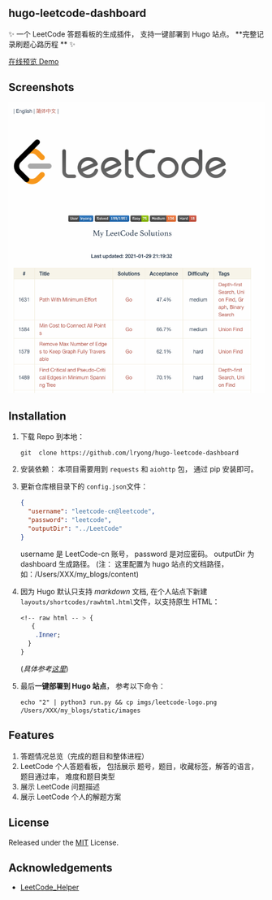 ## hugo-leetcode-dashboard

✨ 一个 LeetCode 答题看板的生成插件， 支持一键部署到 Hugo 站点。 **完整记录刷题心路历程 ** ✨

[在线预览 Demo](http://www.herbert.top:18080/leetcode/)

## Screenshots

![leetcode-dashboard](https://raw.githubusercontent.com/lryong/hugo-leetcode-dashboard/master/imgs/leetcode_dashboard.png)

## Installation

1. 下载 Repo 到本地：

   ```shell
   git  clone https://github.com/lryong/hugo-leetcode-dashboard
   ```

2. 安装依赖： 本项目需要用到 `requests` 和 `aiohttp` 包， 通过 pip 安装即可。

3. 更新仓库根目录下的 `config.json`文件：

   ```json
   {
     "username": "leetcode-cn@leetcode",
     "password": "leetcode",
     "outputDir": "../LeetCode"
   }
   ```

   username 是 LeetCode-cn 账号， password 是对应密码。
   outputDir 为 dashboard 生成路径。 (注： 这里配置为 hugo 站点的文档路径， 如：/Users/XXX/my_blogs/content)

4. 因为 Hugo 默认只支持 _markdown_ 文档, 在个人站点下新建 `layouts/shortcodes/rawhtml.html`文件，以支持原生 HTML：

   ```css
   <!-- raw html -- > {
      {
       .Inner;
     }
   }
   ```

   (_具体参考[这里](https://anaulin.org/blog/hugo-raw-html-shortcode/)_)

5. 最后**一键部署到 Hugo 站点**， 参考以下命令：

   ```shell
   echo "2" | python3 run.py && cp imgs/leetcode-logo.png /Users/XXX/my_blogs/static/images
   ```

## Features

1. 答题情况总览（完成的题目和整体进程）
2. LeetCode 个人答题看板， 包括展示 题号，题目，收藏标签，解答的语言， 题目通过率， 难度和题目类型
3. 展示 LeetCode 问题描述
4. 展示 LeetCode 个人的解题方案

## License

Released under the [MIT](https://github.com/olOwOlo/hugo-theme-even/blob/master/LICENSE.md) License.

## Acknowledgements

- [LeetCode_Helper](https://github.com/KivenCkl/LeetCode_Helper)
